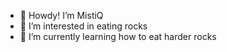 - 👋 Howdy! I’m MistiQ
- 👀 I’m interested in eating rocks
- 🌱 I’m currently learning how to eat harder rocks
